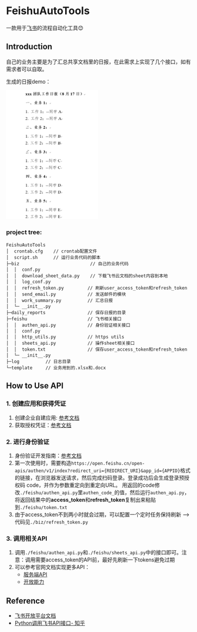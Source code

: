 # FeishuAutoTools
一款用于[飞书](https://www.feishu.cn/)的流程自动化工具😊

## Introduction
自己的业务主要是为了汇总共享文档里的日报，在此需求上实现了几个接口，如有需求者可以自取。

生成的日报demo：

<img width="250" height="350" src="https://github.com/HeapsortYi/FeishuAutoTools/blob/master/demo.png"/>

### project tree:
```
FeishuAutoTools
│  crontab.cfg    // crontab配置文件
│  script.sh      // 运行业务代码的脚本
├─biz                           // 自己的业务代码
│  │  conf.py
│  │  download_sheet_data.py    // 下载飞书云文档的sheet内容到本地
│  │  log_conf.py
│  │  refresh_token.py         // 刷新user_access_token和refresh_token
│  │  send_email.py            // 发送邮件的模块
│  │  work_summary.py          // 汇总日报
│  └─ __init__.py
├─daily_reports                // 保存日报的目录
├─feishu                       // 飞书相关接口
│  │  authen_api.py            // 身份验证相关接口
│  │  conf.py
│  │  http_utils.py            // https utils
│  │  sheets_api.py            // 操作sheet相关接口
│  │  token.txt                // 保存user_access_token和refresh_token
│  └─ __init__.py
├─log          // 日志目录
└─template     // 业务用到的.xlsx和.docx
```

## How to Use API
### 1. 创建应用和获得凭证
1. 创建企业自建应用: [参考文档](https://open.feishu.cn/document/uQjL04CN/ukzM04SOzQjL5MDN)
2. 获取授权凭证：[参考文档](https://open.feishu.cn/document/ukTMukTMukTM/uMTNz4yM1MjLzUzM)

### 2. 进行身份验证
1. 身份验证开发指南：[参考文档](https://open.feishu.cn/document/ukTMukTMukTM/uETOwYjLxkDM24SM5AjN)
2. 第一次使用时，需要构造`https://open.feishu.cn/open-apis/authen/v1/index?redirect_uri={REDIRECT_URI}&app_id={APPID}`格式的链接，在浏览器发送请求，然后完成扫码登录。登录成功后会生成登录预授权码 code，并作为参数重定向到重定向URL。
用返回的code修改`./feishu/authen_api.py`里`authen_code_`的值，然后运行`authen_api.py`，将返回结果中的**access_token**和**refresh_token**复制出来粘贴到`./feishu/token.txt`
3. 由于access_token不到两小时就会过期，可以配置一个定时任务保持刷新 --> 代码见`./biz/refresh_token.py`

### 3. 调用相关API
1. 调用`./feishu/authen_api.py`和`./feishu/sheets_api.py`中的接口即可。注意：调用需要access_token的API前，最好先刷新一下tokens避免过期
2. 可以参考官网文档实现更多API：
	+ [服务端API](https://open.feishu.cn/document/ukTMukTMukTM/uITNz4iM1MjLyUzM)
	+ [开放能力](https://open.feishu.cn/document/ugTM5UjL4ETO14COxkTN/uEDN04SM0QjLxQDN)

## Reference
- [飞书开放平台文档](https://open.feishu.cn/document/uQjL04CN/ucDOz4yN4MjL3gzM)
- [Python调用飞书API接口- 知乎](https://zhuanlan.zhihu.com/p/127962748)
